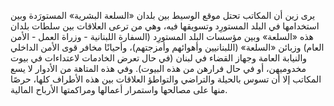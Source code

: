 يرى زين أن المكاتب تحتل موقع الوسيط بين بلدان «السلعة البشرية» المستورَدة وبين استخدامها في البلد المستورِد وتسويقها فيه، وهي من ترعى العلاقات بين سلطات بلدان هذه «السلعة» وبين مؤسسات البلد المستورِد (السفارة اللبنانية - وزراة العمل - الأمن العام) وزبائن «السلعة» (اللبنانيين وأهوائهم وأمزجتهم)، وأحيانًا مخافر قوى الأمن الداخلي والنيابة العامة وجهاز القضاء في لبنان (في حال تعرض الخادمات لاعتداءات في بيوت مخدوميهن، أو في حال فرارهن من هذه البيوت). وفي هذه المتاهة من الأدوار لا يسع المكاتب إلا أن تسوس بالحيلة والتراضي والتواطؤ العلاقات بين هذه الأطراف كلها، حرصًا منها على مصالحها واستمرار أعمالها ومراكمتها الأرباح المالية.
